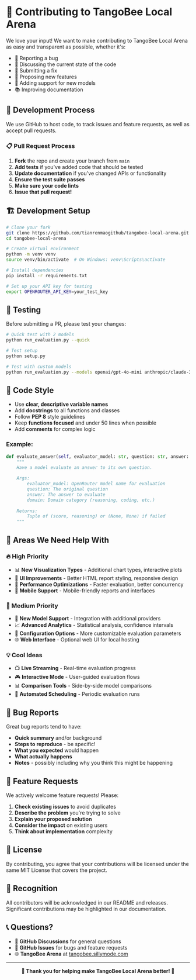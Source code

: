 # 🐝 Contributing to TangoBee Local Arena

We love your input! We want to make contributing to TangoBee Local Arena as easy and transparent as possible, whether it's:

- 🐛 Reporting a bug
- 💬 Discussing the current state of the code
- 🚀 Submitting a fix
- 🎯 Proposing new features
- 🤖 Adding support for new models
- 📚 Improving documentation

## 🔄 Development Process

We use GitHub to host code, to track issues and feature requests, as well as accept pull requests.

### 📋 Pull Request Process

1. **Fork** the repo and create your branch from `main`
2. **Add tests** if you've added code that should be tested
3. **Update documentation** if you've changed APIs or functionality
4. **Ensure the test suite passes**
5. **Make sure your code lints**
6. **Issue that pull request!**

## 🏗️ Development Setup

```bash
# Clone your fork
git clone https://github.com/tianrenmaogithub/tangobee-local-arena.git
cd tangobee-local-arena

# Create virtual environment
python -m venv venv
source venv/bin/activate  # On Windows: venv\Scripts\activate

# Install dependencies
pip install -r requirements.txt

# Set up your API key for testing
export OPENROUTER_API_KEY=your_test_key
```

## 🧪 Testing

Before submitting a PR, please test your changes:

```bash
# Quick test with 2 models
python run_evaluation.py --quick

# Test setup
python setup.py

# Test with custom models
python run_evaluation.py --models openai/gpt-4o-mini anthropic/claude-3-5-haiku
```

## 📝 Code Style

- Use **clear, descriptive variable names**
- Add **docstrings** to all functions and classes
- Follow **PEP 8** style guidelines
- Keep **functions focused** and under 50 lines when possible
- Add **comments** for complex logic

### Example:
```python
def evaluate_answer(self, evaluator_model: str, question: str, answer: str, domain: str) -> Tuple[Optional[float], Optional[str]]:
    """
    Have a model evaluate an answer to its own question.
    
    Args:
        evaluator_model: OpenRouter model name for evaluation
        question: The original question
        answer: The answer to evaluate
        domain: Domain category (reasoning, coding, etc.)
        
    Returns:
        Tuple of (score, reasoning) or (None, None) if failed
    """
```

## 🎯 Areas We Need Help With

### 🔥 High Priority
- 📊 **New Visualization Types** - Additional chart types, interactive plots
- 🎨 **UI Improvements** - Better HTML report styling, responsive design
- 🚀 **Performance Optimizations** - Faster evaluation, better concurrency
- 📱 **Mobile Support** - Mobile-friendly reports and interfaces

### 🌟 Medium Priority
- 🤖 **New Model Support** - Integration with additional providers
- 📈 **Advanced Analytics** - Statistical analysis, confidence intervals
- 🔧 **Configuration Options** - More customizable evaluation parameters
- 🌐 **Web Interface** - Optional web UI for local hosting

### 💡 Cool Ideas
- 📺 **Live Streaming** - Real-time evaluation progress
- 🎮 **Interactive Mode** - User-guided evaluation flows
- 📊 **Comparison Tools** - Side-by-side model comparisons
- 🔄 **Automated Scheduling** - Periodic evaluation runs

## 🐛 Bug Reports

Great bug reports tend to have:

- **Quick summary** and/or background
- **Steps to reproduce** - be specific!
- **What you expected** would happen
- **What actually happens**
- **Notes** - possibly including why you think this might be happening

## 🚀 Feature Requests

We actively welcome feature requests! Please:

1. **Check existing issues** to avoid duplicates
2. **Describe the problem** you're trying to solve
3. **Explain your proposed solution**
4. **Consider the impact** on existing users
5. **Think about implementation** complexity

## 📜 License

By contributing, you agree that your contributions will be licensed under the same MIT License that covers the project.

## 🙏 Recognition

All contributors will be acknowledged in our README and releases. Significant contributions may be highlighted in our documentation.

## 📞 Questions?

- 💬 **GitHub Discussions** for general questions
- 🐛 **GitHub Issues** for bugs and feature requests
- 🌐 **TangoBee Arena** at [tangobee.sillymode.com](https://tangobee.sillymode.com)

---

<div align="center">

**🐝 Thank you for helping make TangoBee Local Arena better! 🐝**

</div>